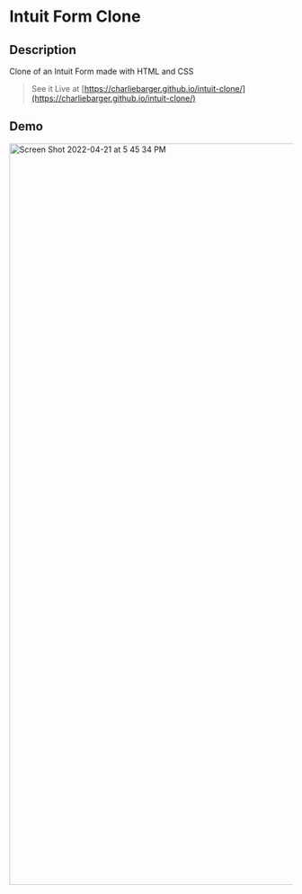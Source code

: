# Intuit Form Clone

## Description

Clone of an Intuit Form made with HTML and CSS

> See it Live at [https://charliebarger.github.io/intuit-clone/](https://charliebarger.github.io/intuit-clone/)

## Demo

<img width="1319" alt="Screen Shot 2022-04-21 at 5 45 34 PM" src="https://user-images.githubusercontent.com/72449213/164568640-b94ddcc9-825a-47df-9b48-a6cc9a759149.png">
